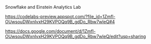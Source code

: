 Snowflake and Einstein Analytics Lab

https://codelabs-preview.appspot.com/?file_id=1Zmfl-OUwsouDWxnIvxH29KVPOQq9B_gdDo_Rbw7wleQ#4

https://docs.google.com/document/d/1Zmfl-OUwsouDWxnIvxH29KVPOQq9B_gdDo_Rbw7wleQ/edit?usp=sharing

